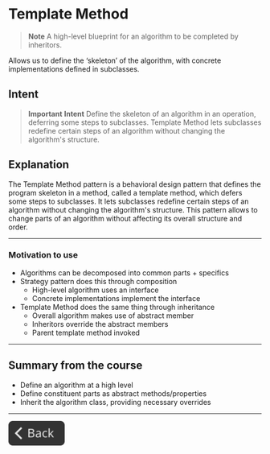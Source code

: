 # Template Method

> **Note**
> A high-level blueprint for an algorithm to be completed by inheritors.

Allows us to define the ‘skeleton’ of the algorithm, with concrete implementations defined in subclasses.

## Intent

> **Important**
> **Intent**
> Define the skeleton of an algorithm in an operation, deferring some steps to subclasses. Template Method lets subclasses redefine certain steps of an algorithm without changing the algorithm's structure.

## Explanation

The Template Method pattern is a behavioral design pattern that defines the program skeleton in a method, called a template method, which defers some steps to subclasses. It lets subclasses redefine certain steps of an algorithm without changing the algorithm's structure. This pattern allows to change parts of an algorithm without affecting its overall structure and order.

---

### Motivation to use

- Algorithms can be decomposed into common parts + specifics
- Strategy pattern does this through composition
  - High-level algorithm uses an interface
  - Concrete implementations implement the interface
- Template Method does the same thing through inheritance
  - Overall algorithm makes use of abstract member
  - Inheritors override the abstract members
  - Parent template method invoked

---

## Summary from the course

- Define an algorithm at a high level
- Define constituent parts as abstract methods/properties
- Inherit the algorithm class, providing necessary overrides

---

<!--Back Button-->
[<img src="../img/back.svg" style="width:8em;">](README.md)
